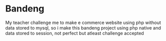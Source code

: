 # Bandeng
My teacher challenge me to make e commerce website using php without data stored to mysql, so i make this bandeng project using php native and data stored to session, not perfect but atleast challenge accepted 
